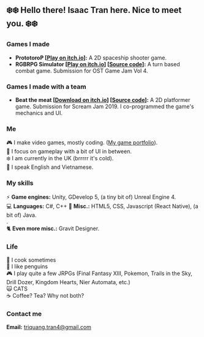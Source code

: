 ## :snowflake::snowflake: Hello there! Isaac Tran here. Nice to meet you. :snowflake::snowflake:<br>

### Games I made
- **PrototoroP [[Play on itch.io](https://amodestpenguin.itch.io/prototorop)]:** A 2D spaceship shooter game.
- **RGBRPG Simulator [[Play on itch.io](https://amodestpenguin.itch.io/rgbrpg-simulator)] [[Source code](https://github.com/isaac-tran/RGBRPG-Simulator-1.0.1)]:** 
A turn based combat game. Submission for OST Game Jam Vol 4.

### Games I made with a team
- **Beat the meat [[Download on itch.io](https://itch.io/jam/scream-jam-2019/rate/502924)] [[Source code](https://github.com/isaac-tran/beat-the-meat)]:** 
A 2D platformer game. Submission for Scream Jam 2019. I co-programmed the game's mechanics and UI.

### Me

:video_game: I make video games, mostly coding. ([My game portfolio](https://amodestpenguin.itch.io/)). <br>
:gun: I focus on gameplay with a bit of UI in between. <br>
:snowflake: I am currently in the UK (brrrrr it's cold). <br>
:speech_balloon: I speak English and Vietnamese. <br>

### My skills

:zap: **Game engines:** Unity, GDevelop 5, (a tiny bit of) Unreal Engine 4.<br>
:computer: **Languages:** C#, C++
:chicken: **Misc.:** HTML5, CSS, Javascript (React Native), (a bit of) Java. <br>. <br>
:cat2: **Even more misc.:** Gravit Designer. <br>

### Life

:rice_ball: I cook sometimes<br>
:penguin: I like penguins<br>
:video_game: I play quite a few JRPGs (Final Fantasy XIII, Pokemon, Trails in the Sky, Drill Dozer, Kingdom Hearts, Nier Automata, etc.)<br>
:scream_cat: CATS<br>
:coffee: Coffee? Tea? Why not both?<br>

### Contact me
**Email:** triquang.tran4@gmail.com






<!---
isaac-tran/isaac-tran is a ✨ special ✨ repository because its `README.md` (this file) appears on your GitHub profile.
You can click the Preview link to take a look at your changes.
---> 
